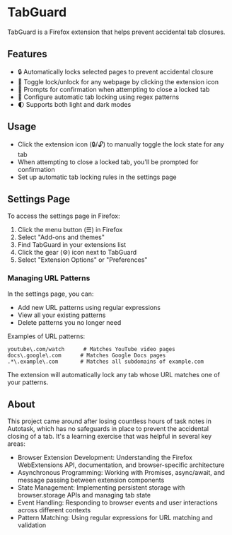 # TabGuard

TabGuard is a Firefox extension that helps prevent accidental tab closures.

## Features

- 🔒 Automatically locks selected pages to prevent accidental closure
- 🔄 Toggle lock/unlock for any webpage by clicking the extension icon
- 🚫 Prompts for confirmation when attempting to close a locked tab
- 📝 Configure automatic tab locking using regex patterns
- 🌓 Supports both light and dark modes

## Usage

- Click the extension icon (🔒/🔓) to manually toggle the lock state for any tab
- When attempting to close a locked tab, you'll be prompted for confirmation
- Set up automatic tab locking rules in the settings page

## Settings Page

To access the settings page in Firefox:

1. Click the menu button (☰) in Firefox
2. Select "Add-ons and themes"
3. Find TabGuard in your extensions list
4. Click the gear (⚙️) icon next to TabGuard
5. Select "Extension Options" or "Preferences"

### Managing URL Patterns

In the settings page, you can:

- Add new URL patterns using regular expressions
- View all your existing patterns
- Delete patterns you no longer need

Examples of URL patterns:
```
youtube\.com/watch      # Matches YouTube video pages
docs\.google\.com      # Matches Google Docs pages
.*\.example\.com       # Matches all subdomains of example.com
```

The extension will automatically lock any tab whose URL matches one of your patterns.

## About

This project came around after losing countless hours of task notes in Autotask, which has no safeguards in place to prevent the accidental closing of a tab. It's a learning exercise that was helpful in several key areas:

- Browser Extension Development: Understanding the Firefox WebExtensions API, documentation, and browser-specific architecture
- Asynchronous Programming: Working with Promises, async/await, and message passing between extension components
- State Management: Implementing persistent storage with browser.storage APIs and managing tab state
- Event Handling: Responding to browser events and user interactions across different contexts
- Pattern Matching: Using regular expressions for URL matching and validation